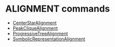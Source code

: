 # ALIGNMENT commands
* [CenterStarAlignment](./CenterStarAlignment.html)
* [PeakCliqueAlignment](./PeakCliqueAlignment.html)
* [ProgressiveTreeAlignment](./ProgressiveTreeAlignment.html)
* [SymbolicRepresentationAlignment](./SymbolicRepresentationAlignment.html)

